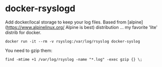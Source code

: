 # docker-rsyslogd

Add docker/local storage to keep your log files.
Based from [alpine](https://www.alpinelinux.org/ Alpine is best) distribution ... my favorite 'lite' distrib for docker.


```
docker run -it --rm -v rsyslog:/var/log/rsyslog docker-syslog

```

You need to gzip them:
```
find -mtime +1 /var/log/rsyslog -name "*.log" -exec gzip {} \;
```
